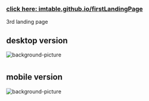 ### [click here: imtable.github.io/firstLandingPage](https://imtable.github.io/sosLanding/)

3rd landing page

## desktop version
![background-picture](https://)
#
## mobile version
![background-picture](https:// )
